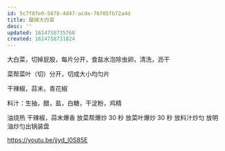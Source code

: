 ```yaml
---
id: 5c7f8fe0-5878-4d47-acde-76f05fb72a4d
title: 酸辣大白菜
desc: ''
updated: 1614758735768
created: 1614758731824
---
```


大白菜，切掉屁股，每片分开，食盐水泡除虫卵，清洗，沥干

菜帮菜叶（切）分开，切成大小均匀片

干辣椒，蒜末，青花椒

料汁：生抽，醋，盐，白糖，干淀粉，鸡精

油烧热
干辣椒，蒜末爆香
放菜帮爆炒 30 秒
放菜叶爆炒 30 秒
放料汁炒匀
放明油炒匀出锅装盘

https://youtu.be/jjyd_l0S85E
